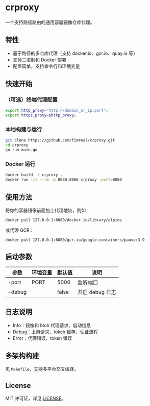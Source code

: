 # crproxy

一个支持路径路由的通用容器镜像仓库代理。

## 特性
- 基于路径的多仓库代理（支持 docker.io、gcr.io、quay.io 等）
- 支持二进制和 Docker 部署
- 配置简单，支持命令行和环境变量

## 快速开始

### （可选）终端代理配置
```sh
export http_proxy="http://domain_or_ip:port";
export https_proxy=$http_proxy;
```

### 本地构建与运行
```sh
git clone https://github.com/fimreal/crproxy.git
cd crproxy
go run main.go
```

### Docker 运行
```sh
docker build -t crproxy .
docker run -it --rm -p 8080:8080 crproxy -port=8080
```

## 使用方法

将你的容器镜像前面加上代理地址，例如：
```
docker pull 127.0.0.1:8080/docker.io/library/alpine
```
或代理 GCR：
```
docker pull 127.0.0.1:8080/gcr.io/google-containers/pause:3.9
```

## 启动参数
| 参数      | 环境变量     | 默认值  | 说明                |
|-----------|--------------|---------|---------------------|
| -port     | PORT         | 5000    | 监听端口            |
| -debug    |              | false   | 开启 debug 日志     |

## 日志说明
- Info：镜像和 blob 代理请求、启动信息
- Debug：上游请求、token 缓存、认证流程
- Error：代理错误、token 错误

## 多架构构建
见 `Makefile`，支持多平台交叉编译。

## License
MIT 许可证，详见 [LICENSE](LICENSE)。 